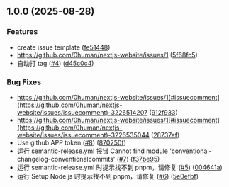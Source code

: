 ## 1.0.0 (2025-08-28)

### Features

* create issue template ([fe51448](https://github.com/0human/nextjs-website/commit/fe5144820e44db1561af3329990341d91abc36f8))
* https://github.com/0human/nextjs-website/issues/1 ([5f68fc5](https://github.com/0human/nextjs-website/commit/5f68fc5c932c61e16ff4288f25f388893f9384bd))
* 自动打 tag ([#4](https://github.com/0human/nextjs-website/issues/4)) ([d45c0c4](https://github.com/0human/nextjs-website/commit/d45c0c48cc508fafeaf0518aaf8084dc9d43cdff))

### Bug Fixes

* https://github.com/0human/nextjs-website/issues/1[#issuecomment](https://github.com/0human/nextjs-website/issues/issuecomment)-3226514207 ([912f933](https://github.com/0human/nextjs-website/commit/912f9338968ac9ba4fd6f62f5ad2d0cced8869f3))
* https://github.com/0human/nextjs-website/issues/1[#issuecomment](https://github.com/0human/nextjs-website/issues/issuecomment)-3226535044 ([28737af](https://github.com/0human/nextjs-website/commit/28737af723cbc78c0ff3d6c6d551ce49a8c88aba))
* Use github APP token ([#8](https://github.com/0human/nextjs-website/issues/8)) ([870250f](https://github.com/0human/nextjs-website/commit/870250f3f40748970a5e3cb3fb3f4c7816e218df))
* 运行 semantic-release.yml 报错 Cannot find module 'conventional-changelog-conventionalcommits' ([#7](https://github.com/0human/nextjs-website/issues/7)) ([f37be95](https://github.com/0human/nextjs-website/commit/f37be9564ceea7fa52518ac0e32ee851a0130ce8))
* 运行 semantic-release.yml 时提示找不到 pnpm，请修复 ([#5](https://github.com/0human/nextjs-website/issues/5)) ([004641a](https://github.com/0human/nextjs-website/commit/004641a617741eebd7235cd7210af1c387bd6280))
* 运行 Setup Node.js 时提示找不到 pnpm，请修复 ([#6](https://github.com/0human/nextjs-website/issues/6)) ([5e0efbf](https://github.com/0human/nextjs-website/commit/5e0efbf601cbdc433a467f6dcf780ff6596e6c7f))
